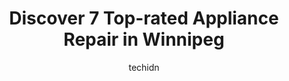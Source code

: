 ---
layout: ampstory
image: https://i0.wp.com/www.auto.or.id/wp-content/uploads/2023/06/r-f-appliance-0-winnipeg-1686323222.jpeg?resize=640,853
author: techidn
featured: false
description: Winnipeg, Manitoba, Canada is a haven for Appliance Repair enthusiasts, boasting an impressive array of 7 top-notch establishments. Whether youre a seasoned connoisseur or simply curious to
title: Discover 7 Top-rated Appliance Repair in Winnipeg
cover:
   title: Discover 7 Top-rated Appliance Repair in Winnipeg
   subtitle: AUTO.OR.ID
   background: https://www.auto.or.id/wp-content/uploads/2023/06/r-f-appliance-0-winnipeg-1686323222.jpeg

pages: 
 - layout: thirds
   top: <h1>#1 R F Appliance</h1>
   bottom: "<p>Our warranty work on our Samsung ice maker was done super efficiently. Our service tech was on time to a minute which was great. He was fast, friendly and did a great job</p>"
   background: https://www.auto.or.id/wp-content/uploads/2023/06/r-f-appliance-1-winnipeg-1686323224.jpeg
   backgroundblur: true
 - layout: thirds
   top: <h1>#2 ProFixIt Appliance Repair</h1>
   bottom: "<p>230 Fairhaven Rd #424, Winnipeg, MB R3P 1A4, Canada</p>"
   background: https://www.auto.or.id/wp-content/uploads/2023/06/r-f-appliance-2-winnipeg-1686323225.jpeg
   cta:
      link: https://www.auto.or.id/discover-7-top-rated-appliance-repair-in-winnipeg/
      text: Discover 7 Top-rated Appliance Repair in Winnipeg
 - layout: thirds
   top: <h1>#3 Midland Appliance World</h1>
   bottom: "<p>473 St Marys Rd, Winnipeg, MB R2M 3K9, Canada</p>"
   background: https://images.unsplash.com/photo-1492144534655-ae79c964c9d7?ixlib=rb-4.0.3&ixid=MnwxMjA3fDB8MHxwaG90by1wYWdlfHx8fGVufDB8fHx8&auto=format&fit=crop&w=640&h=853&q=80
   cta:
      link: https://www.auto.or.id/discover-7-top-rated-appliance-repair-in-winnipeg/
      text: Discover 7 Top-rated Appliance Repair in Winnipeg
 - layout: thirds
   top: <h1>#4 FIX UP PROfessional</h1>
   bottom: "<p>28 Dzyndra Crescent, Winnipeg, MB R2C 3V4, Canada</p>"
   background: https://images.unsplash.com/photo-1610566062594-fe61d8f17c71?ixlib=rb-4.0.3&ixid=MnwxMjA3fDB8MHxwaG90by1wYWdlfHx8fGVufDB8fHx8&auto=format&fit=crop&w=640&h=853&q=80
   cta:
      link: https://www.auto.or.id/discover-7-top-rated-appliance-repair-in-winnipeg/
      text: Discover 7 Top-rated Appliance Repair in Winnipeg
 - layout: thirds
   top: <h1>#5 Trans Global Service</h1>
   bottom: "<p>1065 St James St, Winnipeg, MB R3H 0K6, Canada</p>"
   background: https://images.unsplash.com/photo-1614905218621-99262ff8f8e1?ixlib=rb-4.0.3&ixid=MnwxMjA3fDB8MHxwaG90by1wYWdlfHx8fGVufDB8fHx8&auto=format&fit=crop&w=640&h=853&q=80
   cta:
      link: https://www.auto.or.id/discover-7-top-rated-appliance-repair-in-winnipeg/
      text: Discover 7 Top-rated Appliance Repair in Winnipeg
 - layout: thirds
   top: <h1>#6 Appliance Repair Expert of Winnipeg</h1>
   bottom: "<p>130 Scott St, Winnipeg, MB R3L 0K8, Canada</p>"
   background: https://images.unsplash.com/photo-1536593053730-495056b74a05?ixlib=rb-4.0.3&ixid=MnwxMjA3fDB8MHxwaG90by1wYWdlfHx8fGVufDB8fHx8&auto=format&fit=crop&w=640&h=853&q=80
   cta:
      link: https://www.auto.or.id/discover-7-top-rated-appliance-repair-in-winnipeg/
      text: Discover 7 Top-rated Appliance Repair in Winnipeg
 - layout: thirds
   top: <h1>#7 Midland Appliance World</h1>
   bottom: "<p>1797 Portage Ave, Winnipeg, MB R3J 0G2, Canada</p>"
   background: https://images.unsplash.com/photo-1575052159402-d23d4fab400c?ixlib=rb-4.0.3&ixid=MnwxMjA3fDB8MHxwaG90by1wYWdlfHx8fGVufDB8fHx8&auto=format&fit=crop&w=640&h=853&q=80
   cta:
      link: https://www.auto.or.id/discover-7-top-rated-appliance-repair-in-winnipeg/
      text: Discover 7 Top-rated Appliance Repair in Winnipeg
 - layout: thirds
   middle: Continue reading...
   background: https://images.unsplash.com/photo-1629583825021-9fb0d16381ef?ixlib=rb-4.0.3&ixid=MnwxMjA3fDB8MHxwaG90by1wYWdlfHx8fGVufDB8fHx8&auto=format&fit=crop&w=640&h=853&q=80
   cta:
      link: https://www.auto.or.id/discover-7-top-rated-appliance-repair-in-winnipeg/
      text: Discover 7 Top-rated Appliance Repair in Winnipeg

---